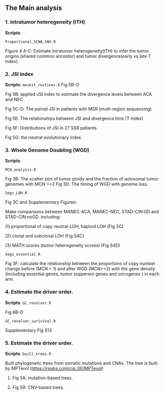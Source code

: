 ## The Main analysis

### 1. intratumor heterogeneity (ITH)
**Scripts**:  

`Proportional_SCNA_SNV.R`

Figure 4 A-C: Estimate intratumor heterogeneity(ITH) to infer the tumor origins (shared common ancestor) and tumor divergence(early vs.late T index).


### 2. JSI index
**Scripts**: 
`meskit_routines.R` Fig 5B-G

Fig 5B: applied JSI index to estimate the divergence levels between ACA and NEC

Fig 5C-D: The paired JSI in patients with MSR (multi-region sequencing)

Fig 5E: The relationships between JSI and divergence time (T index)

Fig 5F: Distributions of JSI in 27 SSR patients.

Fig 5G: the neutral evolutionary index.


### 3. Whole Genome Doubling (WGD)
**Scripts**: 

`MCN_analysis.R`

Fig 3B: The scatter plot of tumor ploidy and the fraction of autosomal tumor genomes with MCN >=2
Fig 3D: The timing of WGD with genome loss.


`Segs_LOH.R`

Fig 3C and Supplementary Figures:

Make comparisons between MANEC-ACA, MANEC-NEC, STAD-CIN:GD and STAD-CIN:noGD. including:

(1) proportional of copy neutral-LOH, haploid LOH (Fig 3C)

(2) clonal and subclonal LOH (Fig S4C)

(3) MATH scores (tumor heterogeneity scores) (Fig S4D)


`Segs_essential.R`

Fig 3F: calculate the relationship between the proportions of copy number change before (MCN = 1) and after WGD (MCN>=2) with the gene density (including essential genes, tumor suppersor genes and oncogenes ) in each arm.

### 4. Estimate the driver order.
**Scripts**: 
`GC_revolver.R `

Fig 6B-D


`GC_revolver_surivival.R`

Supplementary Fig S13


### 5. Estimate the driver order.
**Scripts**: 
`built_trees.R`

Built phylogenetic trees from somatic mutations and CNAs. The tree is built by MPTevol (https://rpubs.com/cqj_00/MPTevol)

1. Fig 5A: mutation-based trees.

2. Fig S9: CNV-based trees.
